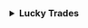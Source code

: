 <details>
<summary style="font-size: 16px;">
<strong>Lucky Trades</strong>
</summary>
<br>
<details>
  <summary>
    <strong>Kanto</strong>:
  </summary>

 #### Não lendários:
> Bulbasaur, Charmander, Squirtle, Caterpie, Beedrill, Raticate, Ekans, Pikachu, Sandshrew, Nidoran, Nidoran, Nidoking, Jigglypuff, Oddish, Diglett, Persian, Psyduck, Primeape, Growlithe, Alakazam, Magnemite, Grimer, Gastly, Onix, Voltorb, Cubone, Rhydon, Chansey, Mr. Mime, Scyther, Electabuzz, Magmar, Ditto, Gyarados, Eevee, Porygon, Omanyte, Kabuto, Aerodactyl, Snorlax, Dratini;

 **Comuns shiny festivos**
> Squirtle de óculos, Pikachu;

  #### Lendários:
> Zapdos, Moltres, Mewtwo;

</details>

---

  <details>
    <summary>
      <strong>Johto</strong>:
    </summary>

 #### Não lendários:
 Chikorita, Quilava, Totodile, Sentret, Spinarak, Togetic, Mareep, Marill, Suddowoodo, Hoppip, Aipom, Yanma, Espeon, Umbreon, Murkrow, Pineco, Dunsparce, Gligar, Steelix, Snubull, Qwilfish, Scizor, Heracross, Sneasel, Teddiursa, Delibird, Skarmory, Houndoom, Stantler, Tyrogue, Hitmontop, Magby, Miltank, Larvitar;

 <!-- **Comuns shiny festivos**
> Pichu; -->

  #### Lendários:
 Suicune, Lugia, Ho-Oh;
</details>

---

  <details>
    <summary>
      <strong>Hoenn</strong>:
    </summary>

 #### Não lendários:
 Treecko, Blaziken, Mudkip, Poochyena, Zigzagoon, Wurmple, Lotad, Seedot, Pelipper, Ralts, Slakoth, Azurill, Sableye, Aron, Electrike, Plusle, Roselia, Carvanha, Wailmer, Numel, Spoink, Vibrava, Swablu, Lunatone, Solrock, Barboach, Cradily, Armaldo, Feebas, Castform, Shuppet, Duskull, Chimecho, Absol, Snorunt, Walrein, Clamperl, Bagon, Metang;

 <!-- **Comuns shiny festivos**
 <br> -->

  #### Lendários:
 Regice, Latias, Latios, Rayquaza;
</details>

---

  <details>
    <summary>
      <strong>Sinnoh</strong>:
    </summary>

 #### Não lendários:
 Grotle, Infernape, Empoleon, Starly, Bidoof, Kricketot, Shinx, Cranidos, Burmy, Buizel, Ambipom, Lopunny, Mismagius, Honchkrow, Bronzor, Happiny, Spiritomb, Gible, Riolu, Hippopotas, Croagunk, Weavile, Magnezone, Rhyperior, Electivire, Magmortar, Togekiss, Mamoswine, Porygon-Z, Gallade;

 <!-- **Comuns shiny festivos**
 <br> -->

  #### Lendários:
 Azelf, Giratina, Cresselia;
</details>

---

  <details>
    <summary>
      <strong>Unova</strong>:
    </summary>

 #### Não lendários:
 Snivy, Tepig, Oshawott, Pidove, Boldore, Audino, Timburr, Minccino, Alomomola, Ferroseed, Klink, Litwick, Haxorus, Stunfisk, Rufflet, Vullaby, Deino;

 <!-- **Comuns shiny festivos**
 <br> -->

  #### Lendários:
 Virizion, Reshiram, Landorus;
</details>

---

  <details>
    <summary>
      <strong>Kalos</strong>:
    </summary>

 #### Não lendários:
 Chespin, Fennekin, Fletchling, Froakie, Inkay, Tyrunt, Noibat;

 <!-- **Comuns shiny festivos**
 <br> -->

  #### Lendários:
<br>
</details>

---

  <details>
    <summary>
      <strong>Alola</strong>:
    </summary>

 #### Não lendários:
 Raticate, Raichu, Sandslash, Meowth, Geodude, Golem, Grimer, Exeggutor, Marowak, Rowlet, Decidueye, Grubbin, Stufful, Turtonator;

 <!-- **Comuns shiny festivos**
 <br> -->

  #### Lendários:
 Tapu Koko, Tapu Fini;

</details>
---


  <details>
    <summary>
      <strong>Galar</strong>:
    </summary>

 **Comuns shiny com ou sem legacy**
> Ponyta, Obstagoon, Yamask, Stunfisk, Slowbro, Slowpoke, Slowking, Mr. Mime, Darumaka, Weezing;

 <!-- **Comuns shiny festivos**
> <br> -->

 **Lendários shiny com ou sem legacy**
 > <br>

</details>

---

  <details>
    <summary>
      <strong>Hisui</strong>:
    </summary>

**Comuns shiny com ou sem legacy**
> Kleavor, Wyrdeer, Ursaluna, Decidueye, Sneasel;

**Comuns shiny festivos**
  > <br>


 **Lendários shiny com ou sem legacy**
  > <br>


</details>

 ---

   <details>
    <summary>
      <strong>Paldea</strong>:
    </summary>

 **Comuns shiny com ou sem legacy**
>  Wooper, Clodsire, Lechonk;

 <!-- **Comuns shiny festivos**
 > <br> -->

 **Lendários shiny com ou sem legacy**
 > <br>

</details>

 ---

</details>
